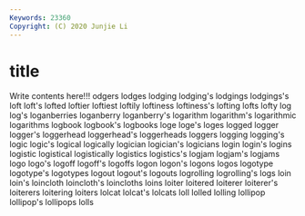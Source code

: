 ```yaml
---
Keywords: 23360
Copyright: (C) 2020 Junjie Li
---
```


# title

Write contents here!!!
odgers 
lodges 
lodging 
lodging's 
lodgings 
lodgings's 
loft 
loft's 
lofted 
loftier
loftiest 
loftily 
loftiness 
loftiness's 
lofting 
lofts 
lofty 
log 
log's 
loganberries
loganberry 
loganberry's 
logarithm 
logarithm's 
logarithmic 
logarithms 
logbook 
logbook's 
logbooks 
loge
loge's 
loges 
logged 
logger 
logger's 
loggerhead 
loggerhead's 
loggerheads 
loggers 
logging
logging's 
logic 
logic's 
logical 
logically 
logician 
logician's 
logicians 
login 
login's
logins 
logistic 
logistical 
logistically 
logistics 
logistics's 
logjam 
logjam's 
logjams 
logo
logo's 
logoff 
logoff's 
logoffs 
logon 
logon's 
logons 
logos 
logotype 
logotype's
logotypes 
logout 
logout's 
logouts 
logrolling 
logrolling's 
logs 
loin 
loin's 
loincloth
loincloth's 
loincloths 
loins 
loiter 
loitered 
loiterer 
loiterer's 
loiterers 
loitering 
loiters
lolcat 
lolcat's 
lolcats 
loll 
lolled 
lolling 
lollipop 
lollipop's 
lollipops 
lolls
